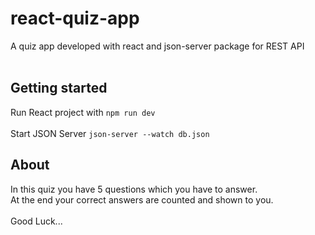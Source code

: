 # react-quiz-app
A quiz app developed with react and json-server package for REST API <br />
<br />

<h2>Getting started</h2>
Run React project with
<code>npm run dev</code>
<br />
<br />
Start JSON Server
<code>json-server --watch db.json</code>
<br />

<h2>About</h2>
In this quiz you have 5 questions which you have to answer.<br />
At the end your correct answers are counted and shown to you.<br />
<br />
Good Luck...
